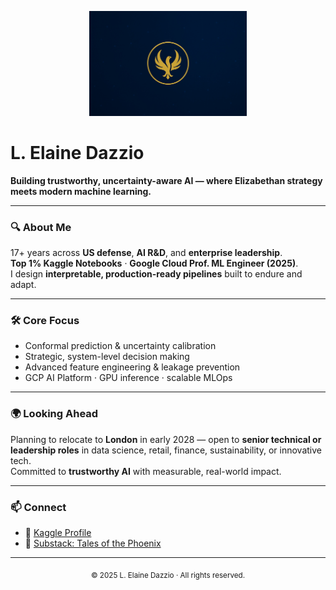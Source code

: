 <!-- Banner -->
<p align="center">
  <img src="ChatGPT Image Aug 9, 2025, 09_32_30 PM.jpg" alt="Phoenix Banner" width="50%">
</p>

# L. Elaine Dazzio

**Building trustworthy, uncertainty-aware AI — where Elizabethan strategy meets modern machine learning.**

---

### 🔍 About Me
17+ years across **US defense**, **AI R&D**, and **enterprise leadership**.  
**Top 1% Kaggle Notebooks** · **Google Cloud Prof. ML Engineer (2025)**.  
I design **interpretable, production-ready pipelines** built to endure and adapt.

---

### 🛠 Core Focus
- Conformal prediction & uncertainty calibration  
- Strategic, system-level decision making  
- Advanced feature engineering & leakage prevention  
- GCP AI Platform · GPU inference · scalable MLOps  

---

### 🌍 Looking Ahead
Planning to relocate to **London** in early 2028 — open to **senior technical or leadership roles** in data science, retail, finance, sustainability, or innovative tech.  
Committed to **trustworthy AI** with measurable, real-world impact.

---

### 📫 Connect
- 📂 [Kaggle Profile](YOUR_KAGGLE_LINK)  
- 📰 [Substack: Tales of the Phoenix](YOUR_SUBSTACK_LINK)  

---

<p align="center">
  <sub>© 2025 L. Elaine Dazzio · All rights reserved.</sub>
</p>

